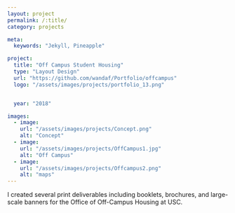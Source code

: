 ```yaml
---
layout: project
permalink: /:title/
category: projects

meta:
  keywords: "Jekyll, Pineapple"

project:
  title: "Off Campus Student Housing"
  type: "Layout Design"
  url: "https://github.com/wandaf/Portfolio/offcampus"
  logo: "/assets/images/projects/portfolio_13.png"


  year: "2018"

images:
  - image:
    url: "/assets/images/projects/Concept.png"
    alt: "Concept"
  - image:
    url: "/assets/images/projects/OffCampus1.jpg"
    alt: "Off Campus"
  - image:
    url: "/assets/images/projects/Offcampus2.png"
    alt: "maps"
---
```

<p>I created several print deliverables including booklets, brochures, and large-scale banners for the Office of Off-Campus Housing at USC.</p>
